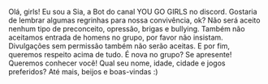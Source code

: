 Olá, girls! Eu sou a Sia, a Bot do canal YOU GO GIRLS no discord. Gostaria de lembrar algumas regrinhas para nossa convivência, ok? Não será aceito nenhum tipo de preconceito, opressão, brigas e bullying. Também não aceitamos entrada de homens no grupo, por favor não insistam. Divulgações sem permissão também não serão aceitas. E por fim, queremos respeito acima de tudo. É nova no grupo? Se apresente! Queremos conhecer você! Qual seu nome, idade, cidade e jogos preferidos? Até mais, beijos e boas-vindas :)
